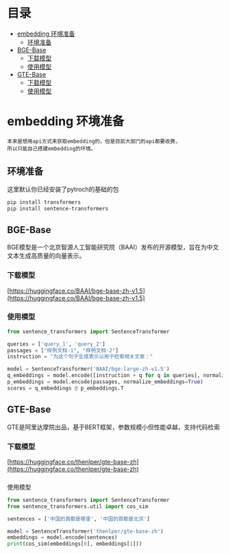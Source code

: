 # 目录

- [embedding 环境准备](#embedding-环境准备)
    - [环境准备](#环境准备)
- [BGE-Base](#BGE-base)
    - [下载模型](#下载模型)
    - [使用模型](#使用模型)
- [GTE-Base](#GTE-base)
    - [下载模型](#下载模型)
    - [使用模型](#使用模型)

# embedding 环境准备

    本来是想用api方式来获取embedding的，但是目前大部门的api都要收费，
    所以只能自己搭建embedding的环境。

## 环境准备

这里默认你已经安装了pytroch的基础的包

```bash
pip install transformers
pip install sentence-transformers
```

## BGE-Base

BGE模型是一个北京智源人工智能研究院（BAAI）发布的开源模型，旨在为中文文本生成高质量的向量表示。

### 下载模型

[https://huggingface.co/BAAI/bge-base-zh-v1.5](https://huggingface.co/BAAI/bge-base-zh-v1.5)

### 使用模型

```python
from sentence_transformers import SentenceTransformer

queries = ['query_1', 'query_2']
passages = ["样例文档-1", "样例文档-2"]
instruction = "为这个句子生成表示以用于检索相关文章："

model = SentenceTransformer('BAAI/bge-large-zh-v1.5')
q_embeddings = model.encode([instruction + q for q in queries], normalize_embeddings=True)
p_embeddings = model.encode(passages, normalize_embeddings=True)
scores = q_embeddings @ p_embeddings.T
```

## GTE-Base

GTE是阿里达摩院出品，基于BERT框架，参数规模小但性能卓越，支持代码检索

### 下载模型

[https://huggingface.co/thenlper/gte-base-zh](https://huggingface.co/thenlper/gte-base-zh)

###  

使用模型

```python
from sentence_transformers import SentenceTransformer
from sentence_transformers.util import cos_sim

sentences = ['中国的首都是哪里', '中国的首都是北京']

model = SentenceTransformer('thenlper/gte-base-zh')
embeddings = model.encode(sentences)
print(cos_sim(embeddings[0], embeddings[1]))
```